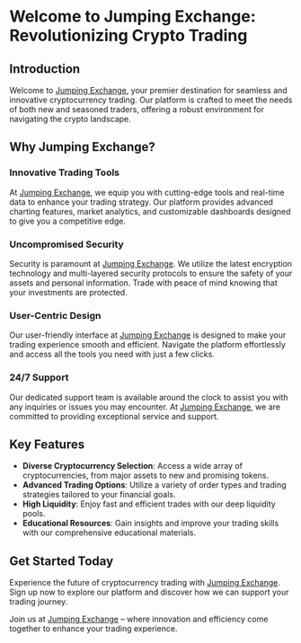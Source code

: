 # Welcome to Jumping Exchange: Revolutionizing Crypto Trading

## Introduction

Welcome to [Jumping Exchange](https://jumpingexchange.com), your premier destination for seamless and innovative cryptocurrency trading. Our platform is crafted to meet the needs of both new and seasoned traders, offering a robust environment for navigating the crypto landscape.

## Why Jumping Exchange?

### Innovative Trading Tools

At [Jumping Exchange](https://jumpingexchange.com), we equip you with cutting-edge tools and real-time data to enhance your trading strategy. Our platform provides advanced charting features, market analytics, and customizable dashboards designed to give you a competitive edge.

### Uncompromised Security

Security is paramount at [Jumping Exchange](https://jumpingexchange.com). We utilize the latest encryption technology and multi-layered security protocols to ensure the safety of your assets and personal information. Trade with peace of mind knowing that your investments are protected.

### User-Centric Design

Our user-friendly interface at [Jumping Exchange](https://jumpingexchange.com) is designed to make your trading experience smooth and efficient. Navigate the platform effortlessly and access all the tools you need with just a few clicks.

### 24/7 Support

Our dedicated support team is available around the clock to assist you with any inquiries or issues you may encounter. At [Jumping Exchange](https://jumpingexchange.com), we are committed to providing exceptional service and support.

## Key Features

- **Diverse Cryptocurrency Selection**: Access a wide array of cryptocurrencies, from major assets to new and promising tokens.
- **Advanced Trading Options**: Utilize a variety of order types and trading strategies tailored to your financial goals.
- **High Liquidity**: Enjoy fast and efficient trades with our deep liquidity pools.
- **Educational Resources**: Gain insights and improve your trading skills with our comprehensive educational materials.

## Get Started Today

Experience the future of cryptocurrency trading with [Jumping Exchange](https://jumpingexchange.com). Sign up now to explore our platform and discover how we can support your trading journey.

Join us at [Jumping Exchange](https://jumpingexchange.com) – where innovation and efficiency come together to enhance your trading experience.
